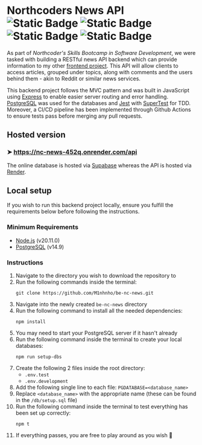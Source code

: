 # Northcoders News API ![Static Badge](https://img.shields.io/badge/Node.js-v20.11.0-%23417e38) ![Static Badge](https://img.shields.io/badge/PostgreSQL-v14.9-%23669ac5) ![Static Badge](https://img.shields.io/badge/Express-v4.18.2-%23259dff) ![Static Badge](https://img.shields.io/badge/Jest-v27.5.1-%2315c213)

As part of *Northcoder's Skills Bootcamp in Software Development*, we were tasked with building a RESTful news API backend which can provide information to my other [frontend project](https://github.com/M1nhnho/fe-nc-news). This API will allow clients to access articles, grouped under topics, along with comments and the users behind them - akin to Reddit or similar news services.

This backend project follows the MVC pattern and was built in JavaScript using [Express](https://expressjs.com/) to enable easier server routing and error handling. [PostgreSQL](https://www.postgresql.org/) was used for the databases and [Jest](https://jestjs.io/) with [SuperTest](https://www.npmjs.com/package/supertest) for TDD. Moreover, a CI/CD pipeline has been implemented through Github Actions to ensure tests pass before merging any pull requests.

## Hosted version
### ➤ https://nc-news-452q.onrender.com/api

The online database is hosted via [Supabase](https://supabase.com/) whereas the API is hosted via [Render](https://render.com/).

## Local setup
If you wish to run this backend project locally, ensure you fulfill the requirements below before following the instructions.

### Minimum Requirements
- [Node.js](https://nodejs.org/en/download) (v20.11.0)
- [PostgreSQL](https://www.postgresql.org/download/) (v14.9)

### Instructions
1. Navigate to the directory you wish to download the repository to
2. Run the following commands inside the terminal:
    ```
    git clone https://github.com/M1nhnho/be-nc-news.git
    ```
3. Navigate into the newly created `be-nc-news` directory
4. Run the following command to install all the needed dependencies:
    ```
    npm install
    ```
5. You may need to start your PostgreSQL server if it hasn't already
6. Run the following command inside the terminal to create your local databases:
    ```
    npm run setup-dbs
    ```
7. Create the following 2 files inside the root directory:
    - `.env.test`
    - `.env.development`
8. Add the following single line to each file: `PGDATABASE=<database_name>`
9. Replace `<database_name>` with the appropriate name (these can be found in the `/db/setup.sql` file)
10. Run the following command inside the terminal to test everything has been set up correctly:
    ```
    npm t
    ```
11. If everything passes, you are free to play around as you wish 🎉

